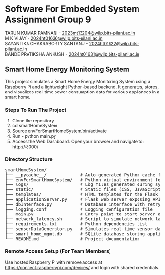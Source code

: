 # Software For Embedded System Assignment Group 9

TARUN KUMAR PAMNANI - 2023mt13204@wilp.bits-pilani.ac.in </br>
M K VIJAY - 2024ht01636@wilp.bits-pilani.ac.in</br>
SAYANTIKA CHAKRABORTY SANTANU - 2024ht01622@wilp.bits-pilani.ac.in</br>
BANDE PRATIKSHA ANKUSH - 2024ht01631@wilp.bits-pilani.ac.in  </br>



## Smart Home Energy Monitoring System
This project simulates a Smart Home Energy Monitoring System using a Raspberry Pi and a lightweight Python-based backend. It generates, stores, and visualizes real-time power consumption data for various appliances in a smart home.


### Steps To Run The Project
1. Clone the repository
2. cd smartHomeSystem
3. Source envForSmartHomeSystem/bin/activate
5. Run - python main.py
6. Access the Web Dashboard. Open your browser and navigate to: http://<raspberry-pi-ip>:8000/


### Directory Structure
<pre>
smartHomeSystem/                                                 
├── __pycache__/             # Auto-generated Python cache files
├── envForSmartHomeSystem/   # Python virtual environment for easy setup
├── logs/                    # Log files generated during system operation
├── static/                  # Static files (CSS, JavaScript) for the web dashboard
├── templates/               # HTML templates for the Flask server
├── applicationServer.py     # Flask web server exposing APIs for data access
├── dbInterface.py           # Database interface with retry logic
├── logging.conf             # Logging configuration file
├── main.py                  # Entry point to start server and data generator
├── network_latency.sh       # Script to simulate network latency (optional)
├── requirements.txt         # Python dependencies list
├── sensorDataGenerator.py   # Simulates real-time sensor data for appliances
├── smart_home_mgmt.db       # SQLite database storing appliance data
└── README.md                # Project documentation
</pre>

### Remote Access Setup (For Team Members)
Use hosted Raspberry Pi with remove access at https://connect.raspberrypi.com/devices/ and login with shared credentials.

